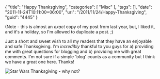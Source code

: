 {
	"title": "Happy Thanksgiving",
	"categories": [
		"Misc"
	],
	"tags": [],
	"date": "2011-11-24T10:11:00+06:00",
	"url": "/2011/11/24/Happy-Thanksgiving",
	"guid": "4445"
}

(Note - this is almost an <i>exact</i> copy of my post from last year, but, I liked it, and it's a holiday, so I'm allowed to duplicate a post. ;)

Just a short and sweet wish to all my readers that they have an enjoyable and safe Thanksgiving. I'm <i>incredibly</i> thankful to you guys for a) providing me with great questions for blogging and b) providing me with great comments. I'm not sure if a simple 'blog' counts as a community but I think we have a great one here. Thanks!


<img src="https://static.raymondcamden.com/images/starwars_thanksgiving1.jpg" title="Star Wars Thanksgiving - why not?" />